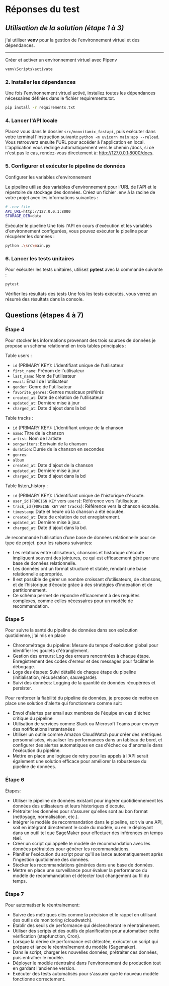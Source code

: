 # Réponses du test

## _Utilisation de la solution (étape 1 à 3)_

j'ai utiliser **venv** pour la gestion de l'environnement virtuel et des dépendances.

---

Créer et activer un environnement virtuel avec Pipenv

```bash
venv\Scripts\activate
```
### 2. Installer les dépendances
Une fois l'environnement virtuel activé, installez toutes les dépendances nécessaires définies dans le fichier requirements.txt.

```bash
pip install -r requirements.txt
```
### 4. Lancer l'API locale
Placez vous dans le dossier `src/moovitamix_fastapi`, puis exécuter dans votre terminal l'instruction suivante `python -m uvicorn main:app --reload`. Vous retrouverz ensuite l'URL pour accéder à l'application en local. L'application vous redirige automatiquement vers le chemin /docs, si ce n'est pas le cas, rendez-vous directement à: <http://127.0.0.1:8000/docs>.

### 5. Configurer et exécuter le pipeline de données
Configurer les variables d'environnement

Le pipeline utilise des variables d'environnement pour l'URL de l'API et le répertoire de stockage des données. Créez un fichier .env à la racine de votre projet avec les informations suivantes :
```bash
# .env file
API_URL=http://127.0.0.1:8000
STORAGE_DIR=data
```

Exécuter le pipeline
Une fois l'API en cours d'exécution et les variables d'environnement configurées, vous pouvez exécuter le pipeline pour récupérer les données :

```bash
python .\src\main.py
```

### 6. Lancer les tests unitaires
Pour exécuter les tests unitaires, utilisez **pytest** avec la commande suivante :

```bash
pytest
```
Vérifier les résultats des tests
Une fois les tests exécutés, vous verrez un résumé des résultats dans la console.

## Questions (étapes 4 à 7)

### Étape 4

Pour stocker les informations provenant des trois sources de données je propose un schéma relationnel en trois tables principales :

Table users :

- `id` (PRIMARY KEY): L'identifiant unique de l'utilisateur
- `first_name`: Prénom de l'utilisateur
- `last_name`: Nom de l'utilisateur
- `email`: Email de l'utilisateur
- `gender`: Genre de l'utilisateur
- `favorite_genres`: Genres musicaux préférés
- `created_at`: Date de création de l'utilisateur
- `updated_at`: Dernière mise à jour
- `charged_at`: Date d'ajout dans la bd

Table tracks :

- `id` (PRIMARY KEY): L'identifiant unique de la chanson
- `name`: Titre de la chanson
- `artist`: Nom de l’artiste
- `songwriters`: Ecrivain de la chanson
- `duration`: Durée de la chanson en secondes
- `genres`:
- `album`
- `created_at`: Date d'ajout de la chanson
- `updated_at`: Dernière mise à jour
- `charged_at`: Date d'ajout dans la bd


Table listen_history :

- `id` (PRIMARY KEY): L’identifiant unique de l'historique d'écoute.
- `user_id` (`FOREIGN KEY` vers `users`): Référence vers l’utilisateur.
- `track_id` (`FOREIGN KEY` ver `tracks`): Référence vers la chanson écoutée.
- `timestamp`: Date et heure où la chanson a été écoutée.
- `created_at`: Date de création de cet enregistrement.
- `updated_at`: Dernière mise à jour.
- `charged_at`: Date d'ajout dans la bd.

Je recommande l’utilisation d’une base de données relationnelle pour ce type de projet. pour les raisons suivantes:
- Les relations entre utilisateurs, chansons et historique d'écoute impliquent souvent des jointures, ce qui est efficacement géré par une base de données relationnelle.
- Les données ont un format structuré et stable, rendant une base relationnelle appropriée.
- Il est possible de gérer un nombre croissant d’utilisateurs, de chansons, et de l’historique d’écoute grâce à des stratégies d'indexation et de partitionnement.
- Ce schéma permet de répondre efficacement à des requêtes complexes, comme celles nécessaires pour un modèle de recommandation.

### Étape 5
Pour suivre la santé du pipeline de données dans son exécution quotidienne, j'ai mis en place
- Chronométrage du pipeline: Mesure du temps d'exécution global pour identifier les goulets d'étranglement.
- Gestion des erreurs: Log des erreurs rencontrées à chaque étape.
Enregistrement des codes d'erreur et des messages pour faciliter le débogage.
- Logs des étapes: Suivi détaillé de chaque étape du pipeline (initialisation, récupération, sauvegarde).
- Suivi des données: Logging de la quantité de données récupérées et persister.

Pour renforcer la fiabilité du pipeline de données, je propose de mettre en place une solution d'alerte qui fonctionnera comme suit:
- Envoi d'alertes par email aux membres de l'équipe en cas d'échec critique du pipeline
- Utilisation de services comme Slack ou Microsoft Teams pour envoyer des notifications instantanées
- Utiliser un outile comme Amazon CloudWatch pour créer des métriques personnalisées, visualiser les performances dans un tableau de bord, et configurer des alertes automatiques en cas d'échec ou d'anomalie dans l'exécution du pipeline.
- Mettre en place une logique de retry pour les appels à l'API serait également une solution efficace pour améliorer la robustesse du pipeline de données.

### Étape 6
Étapes:
- Utiliser le pipeline de données existant pour ingérer quotidiennement les données des utilisateurs et leurs historiques d'écoute.
- Prétraiter les données pour s'assurer qu'elles sont au bon format (nettoyage, normalisation, etc.).
- Intégrer le modèle de recommandation dans le pipeline, soit via une API, soit en intégrant directement le code du modèle, ou en le déployant dans un outil tel que SageMaker pour effectuer des inférences en temps réel.
- Créer un script qui appelle le modèle de recommandation avec les données prétraitées pour générer les recommandations.
- Planifier l'exécution du script pour qu'il se lance automatiquement après l'ingestion quotidienne des données.
- Stocker les recommandations générées dans une base de données.
- Mettre en place une surveillance pour évaluer la performance du modèle de recommandation et détecter tout changement au fil du temps.
### Étape 7
Pour automatiser le réentrainement:
- Suivre des métriques clés comme la précision et le rappel en utilisant des outils de monitoring (cloudwatch).
- Établir des seuils de performance qui déclencheront le réentraînement.
- Utiliser des scripts et des outils de planification pour automatiser cette vérification (stepfunction, Cron).
- Lorsque la dérive de performance est détectée, exécuter un script qui prépare et lance le réentraînement du modèle (Sagemaker). 
- Dans le script, charger les nouvelles données, prétraiter ces données, puis entraîner le modèle.
- Déployer le modèle réentraîné dans l'environnement de production tout en gardant l'ancienne version.
- Exécuter des tests automatisés pour s'assurer que le nouveau modèle fonctionne correctement.

